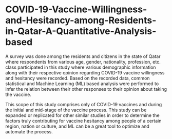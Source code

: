 # COVID-19-Vaccine-Willingness-and-Hesitancy-among-Residents-in-Qatar-A-Quantitative-Analysis-based
A survey was done among the residents and citizens in the state of Qatar where respondents from various age, gender, nationality, profession, etc. class participated in this study where various demographic information along with their respective opinion regarding COVID-19 vaccine willingness and hesitancy were recorded. Based on the recorded data, common statistical and Machine Learning (ML) based analysis were performed to infer the relation between their other responses to their opinion about taking the vaccine.  

This scope of this study comprises only of COVID-19 vaccines and during the initial and mid-stage of the vaccine process. This study can be expanded or replicated for other similar studies in order to determine the factors truly contributing for vaccine hesitancy among people of a certain region, nation or culture, and ML can be a great tool to optimize and automate the process. 

